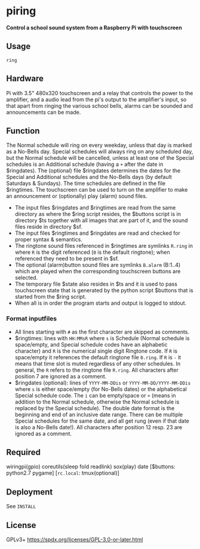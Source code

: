 # piring
**Control a school sound system from a Raspberry Pi with touchscreen**

## Usage
`ring`

## Hardware
Pi with 3.5" 480x320 touchscreen and a relay that controls the
power to the amplifier, and a audio lead from the pi's output to the
amplifier's input, so that apart from ringing the various school bells,
alarms can be sounded and announcements can be made.

## Function
The Normal schedule will ring on every weekday, unless that day is
marked as a No-Bells day. Special schedules will always ring on any
scheduled day, but the Normal schedule will be cancelled, unless at least
one of the Special schedules is an Additional schedule (having a `+` after
the date in $ringdates). The (optional) file $ringdates determines the
dates for the Special and Additional schedules and the No-Bells days (by
default Saturdays & Sundays).
The time schedules are defined in the file $ringtimes.
The touchscreen can be used to turn on the amplifier to make an
announcement or (optionally) play (alarm) sound files.
- The input files $ringdates and $ringtimes are read from the same directory as where the $ring script resides, the $buttons script is in directory $ts together with all images that are part of it, and the sound files reside in directory $sf.
- The input files $ringtimes and $ringdates are read and checked for proper syntax & semantics.
- The ringtone sound files referenced in $ringtimes are symlinks `R.ring` in where `R` is the digit referenced (`0` is the default ringtone); when referenced they need to be present in $sf.
- The optional (alarm)button sound files are symlinks `B.alarm` (B:1..4) which are played when the corresponding touchscreen buttons are selected.
- The temporary file $state also resides in $ts and it is used to pass touchscreen state that is generated by the python script $buttons that is started from the $ring script.
- When all is in order the program starts and output is logged to stdout.

### Format inputfiles
- All lines starting with `#` as the first character are skipped as comments.
- $ringtimes: lines with `HH:MMsR` where `s` is Schedule (Normal schedule is space/empty, and Special schedule codes have an alphabetic character) and `R` is the numerical single digit Ringtone code. If `R` is space/empty it references the default ringtone file `0.ring`. If `R` is `-` it means that time slot is muted regardless of any other schedules. In general, the `R` refers to the ringtone file `R.ring`. All characters after position 7 are ignored as a comment.
- $ringdates (optional): lines of `YYYY-MM-DDis` or `YYYY-MM-DD/YYYY-MM-DDis` where `s` is either space/empty (for No-Bells dates) or the alphabetical Special schedule code. The `i` can be empty/space or `+` (means in addition to the Normal schedule, otherwise the Normal schedule is replaced by the Special schedule). The double date format is the beginning and end of an inclusive date range. There can be multiple Special schedules for the same date, and all get rung (even if that date is also a No-Bells date!). All characters after position 12 resp. 23 are ignored as a comment.

## Required
wiringpi(gpio) coreutils(sleep fold readlink) sox(play) date
[$buttons: python2.7 pygame] [`rc.local`: tmux(optional)]

## Deployment
See `INSTALL`

## License
GPLv3+  https://spdx.org/licenses/GPL-3.0-or-later.html
